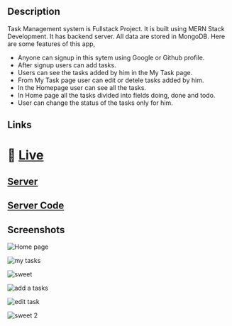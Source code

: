 
## Description

Task Management system is Fullstack Project. It is built using MERN Stack Development. It has backend server. All data are stored in MongoDB. Here are some features of this app,

- Anyone can signup in this sytem using Google or Github profile.
- After signup users can add tasks.
- Users can see the tasks added by him in the My Task page.
- From My Task page user can edit or detele tasks added by him.
- In the Homepage user can see all the tasks.
- In Home page all the tasks divided into fields doing, done and todo.
- User can change the status of the tasks only for him.


##  Links
# 🔗 [Live](https://golden-narwhal-ab1b27.netlify.app/)
## [Server](https://task-management-backend-roan.vercel.app/)
## [Server Code](https://github.com/minhajul9/task-management-backend)

## Screenshots

![Home page](https://github.com/minhajul9/task-management-frontend/assets/110691447/e3782ccb-5ec3-43a4-bcb7-459fc3ef6a45)

![my tasks](https://github.com/minhajul9/task-management-frontend/assets/110691447/d70f102d-1bc2-4297-9c99-7f0dd7995131)

![sweet](https://github.com/minhajul9/task-management-frontend/assets/110691447/f702f614-f842-4163-b7ac-dd59908900e8)

![add a tasks](https://github.com/minhajul9/task-management-frontend/assets/110691447/83290a56-df59-40dc-abfb-2c88f6cddafe)

![edit task](https://github.com/minhajul9/task-management-frontend/assets/110691447/a330a053-417e-4f28-a978-e22d1eca8313)

![sweet 2](https://github.com/minhajul9/task-management-frontend/assets/110691447/3649d96f-7885-479d-8d88-5b4123369cc8)
